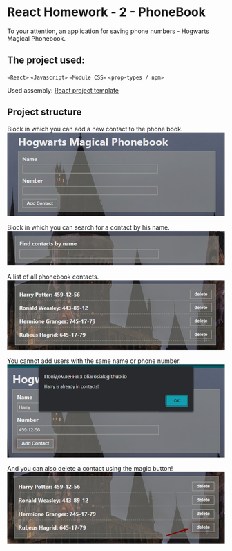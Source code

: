 # React Homework - 2 - PhoneBook

To your attention, an application for saving phone numbers - Hogwarts Magical Phonebook.

## The project used:

`«React»`
`«Javascript»`
`«Module CSS»`
`«prop-types / npm»`

Used assembly: [React project template](https://github.com/goitacademy/react-homework-template#readme)

## Project structure

Block in which you can add a new contact to the phone book.
![new_contact](./assets/add_new_contact.png)

Block in which you can search for a contact by his name.
![filter](./assets/filter_contacts.png)

A list of all phonebook contacts.
![contacts_list](./assets/contacts_list.png)

You cannot add users with the same name or phone number.
![duplicate](./assets/duplicate.png)

And you can also delete a contact using the magic button!
![delete](./assets/delete_btn.png)